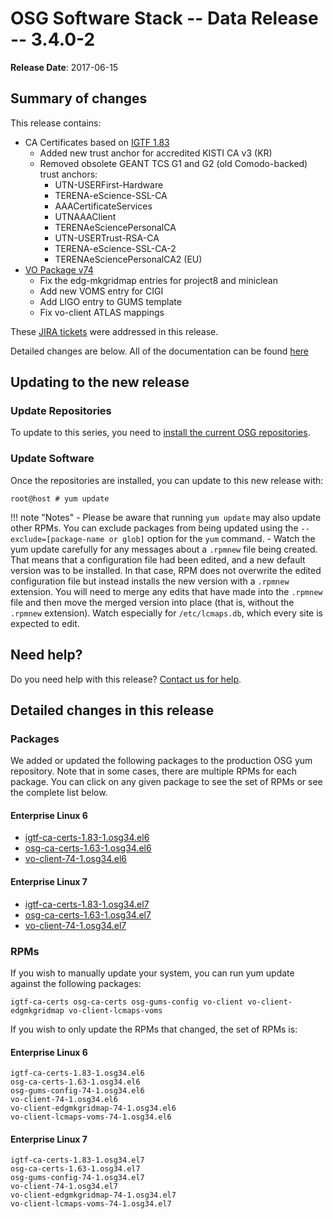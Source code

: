 OSG Software Stack -- Data Release -- 3.4.0-2
=============================================

**Release Date**: 2017-06-15

Summary of changes
------------------

This release contains:

-   CA Certificates based on [IGTF 1.83](http://dist.eugridpma.info/distribution/igtf/current/CHANGES)
    -   Added new trust anchor for accredited KISTI CA v3 (KR)
    -   Removed obsolete GEANT TCS G1 and G2 (old Comodo-backed) trust anchors:
        -   UTN-USERFirst-Hardware
        -   TERENA-eScience-SSL-CA
        -   AAACertificateServices
        -   UTNAAAClient
        -   TERENAeSciencePersonalCA
        -   UTN-USERTrust-RSA-CA
        -   TERENA-eScience-SSL-CA-2
        -   TERENAeSciencePersonalCA2 (EU)
-   [VO Package v74](https://github.com/opensciencegrid/osg-vo-config/releases/tag/release-74)
    -   Fix the edg-mkgridmap entries for project8 and miniclean
    -   Add new VOMS entry for CIGI
    -   Add LIGO entry to GUMS template
    -   Fix vo-client ATLAS mappings

These [JIRA tickets](https://jira.opensciencegrid.org/issues/?jql=project%20%3D%20SOFTWARE%20AND%20fixVersion%20%3D%203.4.0-2%20ORDER%20BY%20priority%20DESC%2C%20key%20DESC) were addressed in this release.

Detailed changes are below. All of the documentation can be found [here](../../index.md)

Updating to the new release
---------------------------

### Update Repositories

To update to this series, you need to [install the current OSG repositories](../../common/yum.md#install-the-osg-repositories).

### Update Software

Once the repositories are installed, you can update to this new release with:

``` console
root@host # yum update
```

!!! note "Notes"
    -   Please be aware that running `yum update` may also update other RPMs. You can exclude packages from being updated using the `--exclude=[package-name or glob]` option for the `yum` command.
    -   Watch the yum update carefully for any messages about a `.rpmnew` file being created. That means that a configuration file had been edited, and a new default version was to be installed. In that case, RPM does not overwrite the edited configuration file but instead installs the new version with a `.rpmnew` extension. You will need to merge any edits that have made into the `.rpmnew` file and then move the merged version into place (that is, without the `.rpmnew` extension). Watch especially for `/etc/lcmaps.db`, which every site is expected to edit.

Need help?
----------

Do you need help with this release? [Contact us for help](../../common/help.md).

Detailed changes in this release
--------------------------------

### Packages

We added or updated the following packages to the production OSG yum repository. Note that in some cases, there are multiple RPMs for each package. You can click on any given package to see the set of RPMs or see the complete list below.

#### Enterprise Linux 6

-   [igtf-ca-certs-1.83-1.osg34.el6](https://koji.chtc.wisc.edu/koji/search?match=glob&type=build&terms=igtf-ca-certs-1.83-1.osg34.el6)
-   [osg-ca-certs-1.63-1.osg34.el6](https://koji.chtc.wisc.edu/koji/search?match=glob&type=build&terms=osg-ca-certs-1.63-1.osg34.el6)
-   [vo-client-74-1.osg34.el6](https://koji.chtc.wisc.edu/koji/search?match=glob&type=build&terms=vo-client-74-1.osg34.el6)

#### Enterprise Linux 7

-   [igtf-ca-certs-1.83-1.osg34.el7](https://koji.chtc.wisc.edu/koji/search?match=glob&type=build&terms=igtf-ca-certs-1.83-1.osg34.el7)
-   [osg-ca-certs-1.63-1.osg34.el7](https://koji.chtc.wisc.edu/koji/search?match=glob&type=build&terms=osg-ca-certs-1.63-1.osg34.el7)
-   [vo-client-74-1.osg34.el7](https://koji.chtc.wisc.edu/koji/search?match=glob&type=build&terms=vo-client-74-1.osg34.el7)

### RPMs

If you wish to manually update your system, you can run yum update against the following packages:

    igtf-ca-certs osg-ca-certs osg-gums-config vo-client vo-client-edgmkgridmap vo-client-lcmaps-voms

If you wish to only update the RPMs that changed, the set of RPMs is:

#### Enterprise Linux 6

``` file
igtf-ca-certs-1.83-1.osg34.el6
osg-ca-certs-1.63-1.osg34.el6
osg-gums-config-74-1.osg34.el6
vo-client-74-1.osg34.el6
vo-client-edgmkgridmap-74-1.osg34.el6
vo-client-lcmaps-voms-74-1.osg34.el6
```

#### Enterprise Linux 7

``` file
igtf-ca-certs-1.83-1.osg34.el7
osg-ca-certs-1.63-1.osg34.el7
osg-gums-config-74-1.osg34.el7
vo-client-74-1.osg34.el7
vo-client-edgmkgridmap-74-1.osg34.el7
vo-client-lcmaps-voms-74-1.osg34.el7
```

